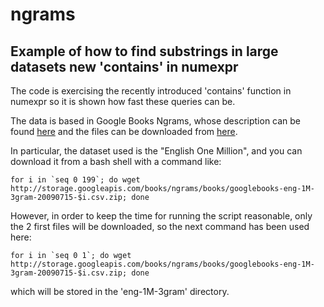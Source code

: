 ngrams
======

Example of how to find substrings in large datasets new 'contains' in numexpr
-----------------------------------------------------------------------------

The code is exercising the recently introduced 'contains' function in
numexpr so it is shown how fast these queries can be.

The data is based in Google Books Ngrams, whose description can be
found [here](http://aws.amazon.com/datasets/8172056142375670) and the
files can be downloaded from
[here](http://storage.googleapis.com/books/ngrams/books/datasetsv2.html).

In particular, the dataset used is the "English One Million", and you
can download it from a bash shell with a command like:

```
for i in `seq 0 199`; do wget http://storage.googleapis.com/books/ngrams/books/googlebooks-eng-1M-3gram-20090715-$i.csv.zip; done
```

However, in order to keep the time for running the script reasonable, only the 2 first files will be downloaded, so the next command has been used here:

```
for i in `seq 0 1`; do wget http://storage.googleapis.com/books/ngrams/books/googlebooks-eng-1M-3gram-20090715-$i.csv.zip; done
```

which will be stored in the 'eng-1M-3gram' directory.
